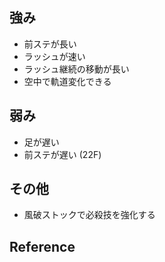 ## 強み

- 前ステが長い
- ラッシュが速い
- ラッシュ継続の移動が長い
- 空中で軌道変化できる

## 弱み

- 足が遅い
- 前ステが遅い (22F)

## その他

- 風破ストックで必殺技を強化する

## Reference
